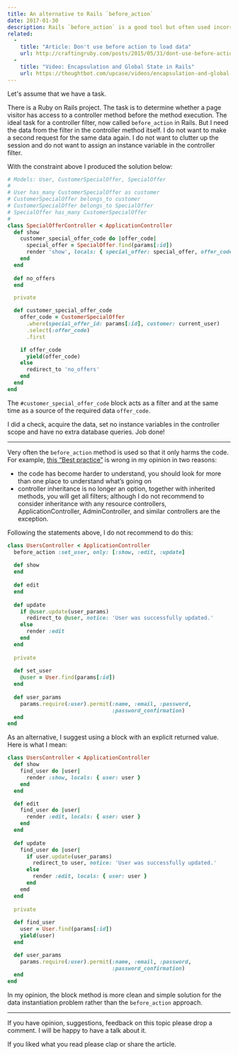 ```yaml
---
title: An alternative to Rails `before_action`
date: 2017-01-30
description: Rails `before_action` is a good tool but often used incorrectly. In this article, I will show what is wrong and my remedy for `before_action` abuse.
related:
  - 
    title: "Article: Don't use before action to load data"
    url: http://craftingruby.com/posts/2015/05/31/dont-use-before-action-to-load-data.html
  -
    title: "Video: Encapsulation and Global State in Rails"
    url: https://thoughtbot.com/upcase/videos/encapsulation-and-global-state-in-rails
---
```


Let's assume that we have a task.

There is a Ruby on Rails project. The task is to determine whether a page visitor has access to a controller method before the method execution. The ideal task for a controller filter, now called `before_action` in Rails. But I need the data from the filter in the controller method itself. I do not want to make a second request for the same data again. I do not want to clutter up the session and do not want to assign an instance variable in the controller filter.

With the constraint above I produced the solution below:

```ruby
# Models: User, CustomerSpecialOffer, SpecialOffer
#
# User has_many CustomerSpecialOffer as customer
# CustomerSpecialOffer belongs_to customer
# CustomerSpecialOffer belongs_to SpecialOffer
# SpecialOffer has_many CustomerSpecialOffer
#
class SpecialOfferController < ApplicationController
  def show
    customer_special_offer_code do |offer_code|
      special_offer = SpecialOffer.find(params[:id])
      render 'show', locals: { special_offer: special_offer, offer_code: offer_code }
    end
  end
  
  def no_offers
  end

  private

  def customer_special_offer_code
    offer_code = CustomerSpecialOffer
      .where(special_offer_id: params[:id], customer: current_user)
      .select(:offer_code)
      .first

    if offer_code
      yield(offer_code)
    else
      redirect_to 'no_offers'
    end
  end
end
```

The `#customer_special_offer_code` block acts as a filter and at the same time as a source of the required data `offer_code`.

I did a check, acquire the data, set no instance variables in the controller scope and have no extra database queries. Job done!

---

Very often the `before_action` method is used so that it only harms the code. For example, [this “Best practice”](https://rails-bestpractices.com/posts/2010/07/24/use-before_filter/) is wrong in my opinion in two reasons:

* the code has become harder to understand, you should look for more than one place to understand what’s going on
* controller inheritance is no longer an option, together with inherited methods, you will get all filters; although I do not recommend to consider inheritance with any resource controllers, ApplicationController, AdminController, and similar controllers are the exception.

Following the statements above, I do not recommend to do this:

```ruby
class UsersController < ApplicationController
  before_action :set_user, only: [:show, :edit, :update]
  
  def show
  end
  
  def edit
  end
  
  def update
    if @user.update(user_params)
      redirect_to @user, notice: 'User was successfully updated.'
    else
      render :edit
    end
  end
  
  private
  
  def set_user
    @user = User.find(params[:id])
  end
  
  def user_params
    params.require(:user).permit(:name, :email, :password,
                                 :password_confirmation)
  end
end
```

As an alternative, I suggest using a block with an explicit returned value. Here is what I mean:

```ruby
class UsersController < ApplicationController
  def show
    find_user do |user|
      render :show, locals: { user: user }
    end
  end

  def edit
    find_user do |user|
      render :edit, locals: { user: user }
    end
  end
  
  def update
    find_user do |user|
      if user.update(user_params)
        redirect_to user, notice: 'User was successfully updated.'
      else
        render :edit, locals: { user: user }
      end
    emd
  end
  
  private
  
  def find_user
    user = User.find(params[:id])
    yield(user)
  end

  def user_params
    params.require(:user).permit(:name, :email, :password,
                                 :password_confirmation)
  end
end
```

In my opinion, the block method is more clean and simple solution for the data instantiation problem rather than the `before_action` approach.

---

If you have opinion, suggestions, feedback on this topic please drop a comment. I will be happy to have a talk about it.

If you liked what you read please clap or share the article.
